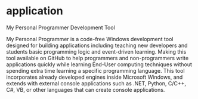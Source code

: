 # application
My Personal Programmer Development Tool
 
My Personal Programmer is a code-free Windows development
tool designed for building applications including teaching
new developers and students basic programming logic and
event-driven learning. Making this tool available on GitHub to
help programmers and non-programmers write applications quickly
while learning End-User computing techniques without 
spending extra time learning a specific programming language. 
This tool incorporates already developed engines inside
Microsoft Windows, and extends with external console 
applications such as .NET, Python, C/C++, C#, VB, or other 
languages that can create console applications.







